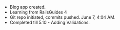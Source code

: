 * Blog app created. 
* Learning from RailsGuides 4
* Git repo initiated, commits pushed. June 7, 4:04 AM. 
* Completed till 5.10 - Adding Validations. 

